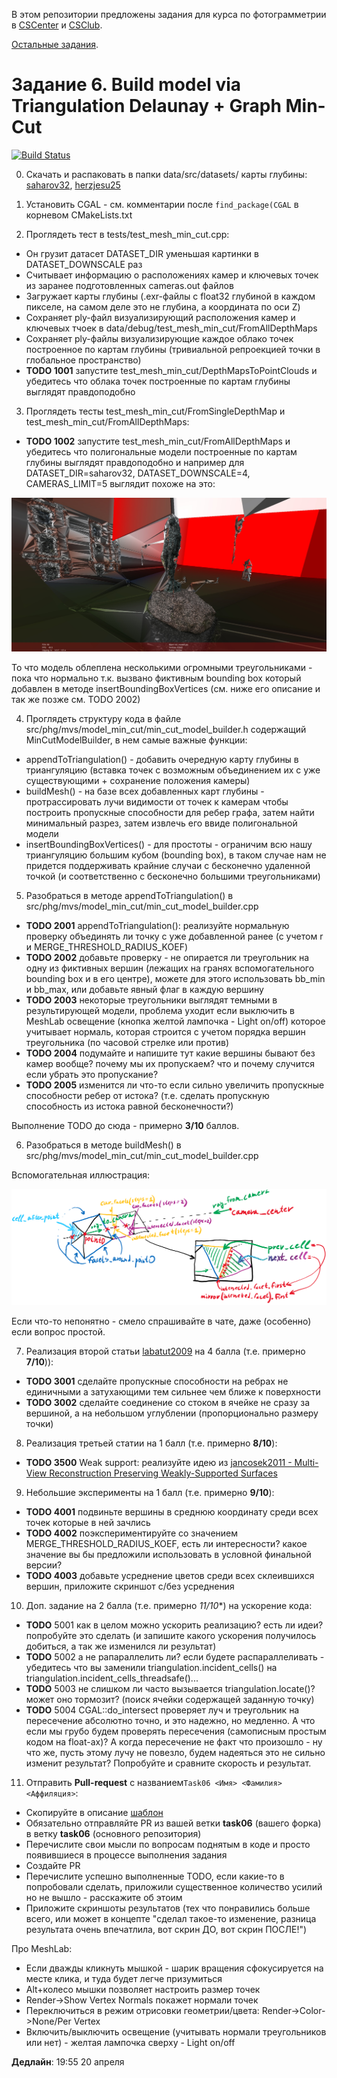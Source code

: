 В этом репозитории предложены задания для курса по фотограмметрии в [CSCenter](https://compscicenter.ru/courses/photogrammetry/) и [CSClub](https://compsciclub.ru/courses/photogrammetry/).

[Остальные задания](https://github.com/PhotogrammetryCourse/PhotogrammetryTasks2021/).

# Задание 6. Build model via Triangulation Delaunay + Graph Min-Cut

[![Build Status](https://travis-ci.com/PhotogrammetryCourse/PhotogrammetryTasks2021.svg?branch=task06)](https://travis-ci.com/PhotogrammetryCourse/PhotogrammetryTasks2021)

0. Скачать и распаковать в папки data/src/datasets/ карты глубины: [saharov32](https://disk.yandex.com/d/2fWAdzpM4ibYBg), [herzjesu25](https://disk.yandex.com/d/n3MyKUjvuVPF6Q)

1. Установить CGAL - см. комментарии после ```find_package(CGAL``` в корневом CMakeLists.txt

2. Проглядеть тест в tests/test_mesh_min_cut.cpp:

 - Он грузит датасет DATASET_DIR уменьшая картинки в DATASET_DOWNSCALE раз
 - Считывает информацию о расположениях камер и ключевых точек из заранее подготовленных cameras.out файлов
 - Загружает карты глубины (.exr-файлы с float32 глубиной в каждом пикселе, на самом деле это не глубина, а координата по оси Z)
 - Сохраняет ply-файл визуализирующий расположения камер и ключевых тчоек в data/debug/test_mesh_min_cut/FromAllDepthMaps
 - Сохраняет ply-файлы визуализирующие каждое облако точек построенное по картам глубины (тривиальной репроекцией точки в глобальное пространство)
 - **TODO 1001** запустите test_mesh_min_cut/DepthMapsToPointClouds и убедитесь что облака точек построенные по картам глубины выглядят правдоподобно

3. Проглядеть тесты test_mesh_min_cut/FromSingleDepthMap и test_mesh_min_cut/FromAllDepthMaps:

 - **TODO 1002** запустите test_mesh_min_cut/FromAllDepthMaps и убедитесь что полигональные модели построенные по картам глубины выглядят правдоподобно и например для DATASET_DIR=saharov32, DATASET_DOWNSCALE=4, CAMERAS_LIMIT=5 выглядит похоже на это:

![saharov32_4_5](/.github/screens/saharov32_4_5.jpg?raw=true)

То что модель облеплена несколькими огромными треугольниками - пока что нормально т.к. вызвано фиктивным bounding box который добавлен в методе insertBoundingBoxVertices (см. ниже его описание и так же позже см. TODO 2002)
 
4. Проглядеть структуру кода в файле src/phg/mvs/model_min_cut/min_cut_model_builder.h содержащий MinCutModelBuilder, в нем самые важные функции:

 - appendToTriangulation() - добавить очередную карту глубины в триангуляцию (вставка точек с возможным объединением их с уже существующими + сохранение положения камеры)
 - buildMesh() - на базе всех добавленных карт глубины - протрассировать лучи видимости от точек к камерам чтобы построить пропускные способности для ребер графа, затем найти минимальный разрез, затем извлечь его ввиде полигональной модели
 - insertBoundingBoxVertices() - для простоты - ограничим всю нашу триангуляцию большим кубом (bounding box), в таком случае нам не придется поддерживать крайние случаи с бесконечно удаленной точкой (и соответственно с бесконечно большими треугольниками) 

5. Разобраться в методе appendToTriangulation() в src/phg/mvs/model_min_cut/min_cut_model_builder.cpp

 - **TODO 2001** appendToTriangulation(): реализуйте нормальную проверку объединять ли точку с уже добавленной ранее (с учетом r и MERGE_THRESHOLD_RADIUS_KOEF)
 - **TODO 2002** добавьте проверку - не опирается ли треугольник на одну из фиктивных вершин (лежащих на гранях вспомогательного bounding box и в его центре), можете для этого использовать bb_min и bb_max, или добавьте явный флаг в каждую вершину
 - **TODO 2003** некоторые треугольники выглядят темными в результирующей модели, проблема уходит если выключить в MeshLab освещение (кнопка желтой лампочка - Light on/off) которое учитывает нормаль, которая строится с учетом порядка вершин треугольника (по часовой стрелке или против)
 - **TODO 2004** подумайте и напишите тут какие вершины бывают без камер вообще? почему мы их пропускаем? что и почему случится если убрать это пропускание?
 - **TODO 2005** изменится ли что-то если сильно увеличить пропускные способности ребер от истока? (т.е. сделать пропускную способность из истока равной бесконечности?)

Выполнение TODO до сюда - примерно **3/10** баллов.

6. Разобраться в методе buildMesh() в src/phg/mvs/model_min_cut/min_cut_model_builder.cpp

Вспомогательная иллюстрация:

![saharov32_4_5](/.github/screens/triangulation_ray_tracing.png?raw=true)

Если что-то непонятно - смело спрашивайте в чате, даже (особенно) если вопрос простой.

7. Реализация второй статьи [labatut2009](https://compsciclub.ru/courses/photogrammetry/2021-spring/classes/6940/) на 4 балла (т.е. примерно **7/10**)):

- **TODO 3001** сделайте пропускные способности на ребрах не единичными а затухающими тем сильнее чем ближе к поверхности
- **TODO 3002** сделайте соединение со стоком в ячейке не сразу за вершиной, а на небольшом углублении (пропорционально размеру точки)

8. Реализация третьей статии на 1 балл (т.е. примерно **8/10**):

- **TODO 3500** Weak support: реализуйте идею из [jancosek2011 - Multi-View Reconstruction Preserving Weakly-Supported Surfaces](https://compsciclub.ru/attachments/classes/file_XyLpDjLx/jancosek2011.pdf)

9. Небольшие эксперименты на 1 балл (т.е. примерно **9/10**):

 - **TODO 4001** подвиньте вершины в среднюю координату среди всех точек которые в ней зачлись
 - **TODO 4002** поэкспериментируйте со значением MERGE_THRESHOLD_RADIUS_KOEF, есть ли интересности? какое значение вы бы предложили использовать в условной финальной версии?
 - **TODO 4003** добавьте усреднение цветов среди всех склеившихся вершин, приложите скриншот с/без усреднения
 
10. Доп. задание на 2 балла (т.е. примерно *11/10**) на ускорение кода:

 - **TODO** 5001 как в целом можно ускорить реализацию? есть ли идеи? попробуйте это сделать (и запишите какого ускорения получилось добиться, а так же изменился ли результат)
 - **TODO** 5002 а не рапараллелить ли? если будете распараллеливать - убедитесь что вы заменили triangulation.incident_cells() на triangulation.incident_cells_threadsafe()...
 - **TODO** 5003 не слишком ли часто вызывается triangulation.locate()? может оно тормозит? (поиск ячейки содержащей заданную точку)
 - **TODO** 5004 CGAL::do_intersect проверяет луч и треугольник на пересечение абсолютно точно, и это надежно, но медленно. А что если мы грубо будем проверять пересечения (самописным простым кодом на float-ах)? А когда пересечение не факт что произошло - ну что же, пусть этому лучу не повезло, будем надеяться это не сильно изменит результат? Попробуйте и сравните скорость и результат.

11. Отправить **Pull-request** с названием```Task06 <Имя> <Фамилия> <Аффиляция>```:

 - Скопируйте в описание [шаблон](https://raw.githubusercontent.com/PhotogrammetryCourse/PhotogrammetryTasks2021/task06/.github/pull_request_template.md)
 - Обязательно отправляйте PR из вашей ветки **task06** (вашего форка) в ветку **task06** (основного репозитория)
 - Перечислите свои мысли по вопросам поднятым в коде и просто появившиеся в процессе выполнения задания
 - Создайте PR
 - Перечислите успешно выполненные TODO, если какие-то в попробовали сделать, приложили существенное количество усилий но не вышло - расскажите об этоим
 - Приложите скриншоты результатов (тех что понравились больше всего, или может в концепте "сделал такое-то изменение, разница результата очень впечатлила, вот скрин ДО, вот скрин ПОСЛЕ!")
 
Про MeshLab:

 - Если дважды кликнуть мышкой - шарик вращения сфокусируется на месте клика, и туда будет легче призумиться
 - Alt+колесо мышки позволяет настроить размер точек
 - Render->Show Vertex Normals покажет нормали точек
 - Переключиться в режим отрисовки геометрии/цвета: Render->Color->None/Per Vertex
 - Включить/выключить освещение (учитывать нормали треугольников или нет) - желтая лампочка сверху - Light on/off

**Дедлайн**: 19:55 20 апреля

